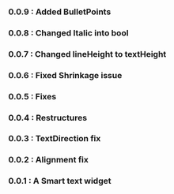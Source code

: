 ### 0.0.9 : Added BulletPoints
### 0.0.8 : Changed Italic into bool
### 0.0.7 : Changed lineHeight to textHeight
### 0.0.6 : Fixed Shrinkage issue
### 0.0.5 : Fixes
### 0.0.4 : Restructures
### 0.0.3 : TextDirection fix
### 0.0.2 : Alignment fix
### 0.0.1 : A Smart text widget
